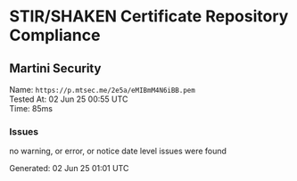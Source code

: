 # STIR/SHAKEN Certificate Repository Compliance

## Martini Security

Name: `https://p.mtsec.me/2e5a/eMIBmM4N6iBB.pem`\
Tested At: 02 Jun 25 00:55 UTC\
Time: 85ms

### Issues

no warning, or error, or notice date level issues were found

Generated: 02 Jun 25 01:01 UTC